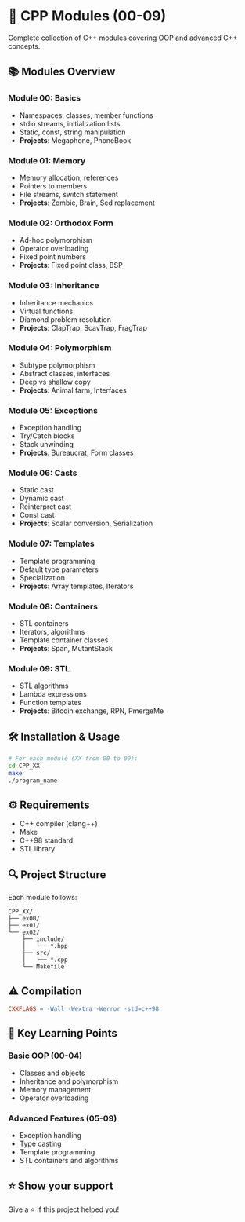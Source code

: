 # 🚀 CPP Modules (00-09)

Complete collection of C++ modules covering OOP and advanced C++ concepts.

## 📚 Modules Overview

### Module 00: Basics
- Namespaces, classes, member functions
- stdio streams, initialization lists
- Static, const, string manipulation
- **Projects**: Megaphone, PhoneBook

### Module 01: Memory
- Memory allocation, references
- Pointers to members
- File streams, switch statement
- **Projects**: Zombie, Brain, Sed replacement

### Module 02: Orthodox Form
- Ad-hoc polymorphism
- Operator overloading
- Fixed point numbers
- **Projects**: Fixed point class, BSP

### Module 03: Inheritance
- Inheritance mechanics
- Virtual functions
- Diamond problem resolution
- **Projects**: ClapTrap, ScavTrap, FragTrap

### Module 04: Polymorphism
- Subtype polymorphism
- Abstract classes, interfaces
- Deep vs shallow copy
- **Projects**: Animal farm, Interfaces

### Module 05: Exceptions
- Exception handling
- Try/Catch blocks
- Stack unwinding
- **Projects**: Bureaucrat, Form classes

### Module 06: Casts
- Static cast
- Dynamic cast
- Reinterpret cast
- Const cast
- **Projects**: Scalar conversion, Serialization

### Module 07: Templates
- Template programming
- Default type parameters
- Specialization
- **Projects**: Array templates, Iterators

### Module 08: Containers
- STL containers
- Iterators, algorithms
- Template container classes
- **Projects**: Span, MutantStack

### Module 09: STL
- STL algorithms
- Lambda expressions
- Function templates
- **Projects**: Bitcoin exchange, RPN, PmergeMe

## 🛠️ Installation & Usage

```bash
# For each module (XX from 00 to 09):
cd CPP_XX
make
./program_name
```

## ⚙️ Requirements

- C++ compiler (clang++)
- Make
- C++98 standard
- STL library

## 🔍 Project Structure

Each module follows:
```
CPP_XX/
├── ex00/
├── ex01/
└── ex02/
    ├── include/
    │   └── *.hpp
    ├── src/
    │   └── *.cpp
    └── Makefile
```

## ⚠️ Compilation

```makefile
CXXFLAGS = -Wall -Wextra -Werror -std=c++98
```

## 🌟 Key Learning Points

### Basic OOP (00-04)
- Classes and objects
- Inheritance and polymorphism
- Memory management
- Operator overloading

### Advanced Features (05-09)
- Exception handling
- Type casting
- Template programming
- STL containers and algorithms

## ⭐ Show your support

Give a ⭐️ if this project helped you!
